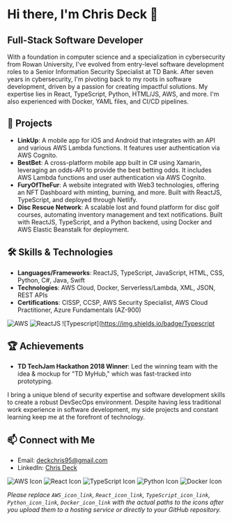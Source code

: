 # Hi there, I'm Chris Deck 👋

## Full-Stack Software Developer

With a foundation in computer science and a specialization in cybersecurity from Rowan University, I've evolved from entry-level software development roles to a Senior Information Security Specialist at TD Bank. After seven years in cybersecurity, I'm pivoting back to my roots in software development, driven by a passion for creating impactful solutions. My expertise lies in React, TypeScript, Python, HTML/JS, AWS, and more. I'm also experienced with Docker, YAML files, and CI/CD pipelines. 

## 🚀 Projects

- **LinkUp**: A mobile app for iOS and Android that integrates with an API and various AWS Lambda functions. It features user authentication via AWS Cognito.
- **BestBet**: A cross-platform mobile app built in C# using Xamarin, leveraging an odds-API to provide the best betting odds. It includes AWS Lambda functions and user authentication via AWS Cognito.
- **FuryOfTheFur**: A website integrated with Web3 technologies, offering an NFT Dashboard with minting, burning, and more. Built with ReactJS, TypeScript, and deployed through Netlify.
- **Disc Rescue Network**: A scalable lost and found platform for disc golf courses, automating inventory management and text notifications. Built with ReactJS, TypeScript, and a Python backend, using Docker and AWS Elastic Beanstalk for deployment.

## 🛠 Skills & Technologies

- **Languages/Frameworks**: ReactJS, TypeScript, JavaScript, HTML, CSS, Python, C#, Java, Swift
- **Technologies**: AWS Cloud, Docker, Serverless/Lambda, XML, JSON, REST APIs
- **Certifications**: CISSP, CCSP, AWS Security Specialist, AWS Cloud Practitioner, Azure Fundamentals (AZ-900)

![AWS](https://img.shields.io/badge/AWS-232F3E?style=for-the-badge&logo=amazonaws&logoColor=white)
![ReactJS](https://img.shields.io/badge/ReactJS-20232A?style=for-the-badge&logo=react&logoColor=61DAFB)
![Typescript](https://img.shields.io/badge/Typescript

## 🏆 Achievements

- **TD TechJam Hackathon 2018 Winner**: Led the winning team with the idea & mockup for "TD MyHub," which was fast-tracked into prototyping.

I bring a unique blend of security expertise and software development skills to create a robust DevSecOps environment. Despite having less traditional work experience in software development, my side projects and constant learning keep me at the forefront of technology.

## 📫 Connect with Me

- Email: [deckchris95@gmail.com](mailto:deckchris95@gmail.com)
- LinkedIn: [Chris Deck](https://www.linkedin.com/in/chrisdeck95/)

![AWS Icon](AWS_icon_link) ![React Icon](React_icon_link) ![TypeScript Icon](TypeScript_icon_link) ![Python Icon](Python_icon_link) ![Docker Icon](Docker_icon_link)

*Please replace `AWS_icon_link`, `React_icon_link`, `TypeScript_icon_link`, `Python_icon_link`, `Docker_icon_link` with the actual paths to the icons after you upload them to a hosting service or directly to your GitHub repository.*


